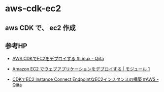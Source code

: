 # aws-cdk-ec2

## aws CDK で、 ec2 作成

## 参考HP

- [AWS CDKでEC2をデプロイする #Linux - Qiita](https://qiita.com/Brutus/items/bba6a49a1a05c3277673)

- [Amazon EC2 でウェブアプリケーションをデプロイする | モジュール 1](https://aws.amazon.com/jp/getting-started/guides/deploy-webapp-ec2/module-one/)

- [CDKでEC2 Instance Connect EndpointなEC2インスタンスの構築 #AWS - Qiita](https://qiita.com/ryohk/items/7d4d439652e296fe96a6)
